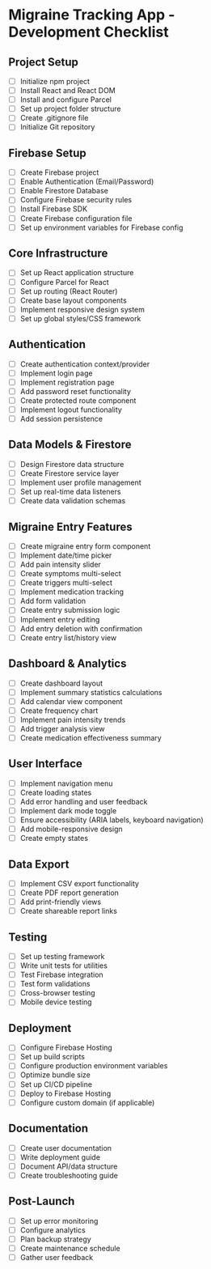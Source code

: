 # Migraine Tracking App - Development Checklist

## Project Setup
- [ ] Initialize npm project
- [ ] Install React and React DOM
- [ ] Install and configure Parcel
- [ ] Set up project folder structure
- [ ] Create .gitignore file
- [ ] Initialize Git repository

## Firebase Setup
- [ ] Create Firebase project
- [ ] Enable Authentication (Email/Password)
- [ ] Enable Firestore Database
- [ ] Configure Firebase security rules
- [ ] Install Firebase SDK
- [ ] Create Firebase configuration file
- [ ] Set up environment variables for Firebase config

## Core Infrastructure
- [ ] Set up React application structure
- [ ] Configure Parcel for React
- [ ] Set up routing (React Router)
- [ ] Create base layout components
- [ ] Implement responsive design system
- [ ] Set up global styles/CSS framework

## Authentication
- [ ] Create authentication context/provider
- [ ] Implement login page
- [ ] Implement registration page
- [ ] Add password reset functionality
- [ ] Create protected route component
- [ ] Implement logout functionality
- [ ] Add session persistence

## Data Models & Firestore
- [ ] Design Firestore data structure
- [ ] Create Firestore service layer
- [ ] Implement user profile management
- [ ] Set up real-time data listeners
- [ ] Create data validation schemas

## Migraine Entry Features
- [ ] Create migraine entry form component
- [ ] Implement date/time picker
- [ ] Add pain intensity slider
- [ ] Create symptoms multi-select
- [ ] Create triggers multi-select
- [ ] Implement medication tracking
- [ ] Add form validation
- [ ] Create entry submission logic
- [ ] Implement entry editing
- [ ] Add entry deletion with confirmation
- [ ] Create entry list/history view

## Dashboard & Analytics
- [ ] Create dashboard layout
- [ ] Implement summary statistics calculations
- [ ] Add calendar view component
- [ ] Create frequency chart
- [ ] Implement pain intensity trends
- [ ] Add trigger analysis view
- [ ] Create medication effectiveness summary

## User Interface
- [ ] Implement navigation menu
- [ ] Create loading states
- [ ] Add error handling and user feedback
- [ ] Implement dark mode toggle
- [ ] Ensure accessibility (ARIA labels, keyboard navigation)
- [ ] Add mobile-responsive design
- [ ] Create empty states

## Data Export
- [ ] Implement CSV export functionality
- [ ] Create PDF report generation
- [ ] Add print-friendly views
- [ ] Create shareable report links

## Testing
- [ ] Set up testing framework
- [ ] Write unit tests for utilities
- [ ] Test Firebase integration
- [ ] Test form validations
- [ ] Cross-browser testing
- [ ] Mobile device testing

## Deployment
- [ ] Configure Firebase Hosting
- [ ] Set up build scripts
- [ ] Configure production environment variables
- [ ] Optimize bundle size
- [ ] Set up CI/CD pipeline
- [ ] Deploy to Firebase Hosting
- [ ] Configure custom domain (if applicable)

## Documentation
- [ ] Create user documentation
- [ ] Write deployment guide
- [ ] Document API/data structure
- [ ] Create troubleshooting guide

## Post-Launch
- [ ] Set up error monitoring
- [ ] Configure analytics
- [ ] Plan backup strategy
- [ ] Create maintenance schedule
- [ ] Gather user feedback
